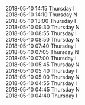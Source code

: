 2018-05-10 14:15 Thursday  I  
2018-05-10 14:10 Thursday  N  
2018-05-10 13:00 Thursday  I  
2018-05-10 09:30 Thursday  N  
2018-05-10 08:55 Thursday  I  
2018-05-10 08:50 Thursday  N  
2018-05-10 07:40 Thursday  I  
2018-05-10 07:05 Thursday  N  
2018-05-10 07:00 Thursday  I  
2018-05-10 05:45 Thursday  N  
2018-05-10 05:40 Thursday  I  
2018-05-10 05:00 Thursday  N  
2018-05-10 04:55 Thursday  I  
2018-05-10 04:45 Thursday  N  
2018-05-10 04:40 Thursday  I  
